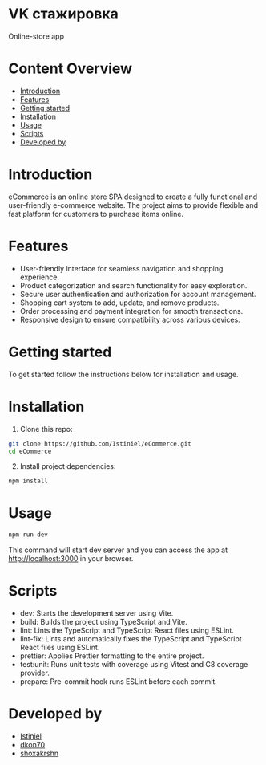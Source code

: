 # VK стажировка

Online-store app

# Content Overview

- [Introduction](#introduction)
- [Features](#features)
- [Getting started](#getting-started)
- [Installation](#installation)
- [Usage](#usage)
- [Scripts](#scripts)
- [Developed by](#developed-by)

# <a name="introduction"></a> Introduction

eCommerce is an online store SPA designed to create a fully functional and user-friendly e-commerce website. The project aims to provide flexible and fast platform for customers to purchase items online.

# <a name="features"></a> Features

- User-friendly interface for seamless navigation and shopping experience.
- Product categorization and search functionality for easy exploration.
- Secure user authentication and authorization for account management.
- Shopping cart system to add, update, and remove products.
- Order processing and payment integration for smooth transactions.
- Responsive design to ensure compatibility across various devices.

# <a name="getting-started"></a> Getting started

To get started follow the instructions below for installation and usage.

# <a name="installation"></a> Installation

1. Clone this repo:

```bash
git clone https://github.com/Istiniel/eCommerce.git
cd eCommerce
```

2. Install project dependencies:

```bash
npm install
```

# <a name="usage"></a> Usage

```bash
npm run dev
```

This command will start dev server and you can access the app at [http://localhost:3000](http://localhost:3000) in your browser.

# <a name="scripts"></a> Scripts

- dev: Starts the development server using Vite.
- build: Builds the project using TypeScript and Vite.
- lint: Lints the TypeScript and TypeScript React files using ESLint.
- lint-fix: Lints and automatically fixes the TypeScript and TypeScript React files using ESLint.
- prettier: Applies Prettier formatting to the entire project.
- test:unit: Runs unit tests with coverage using Vitest and C8 coverage provider.
- prepare: Pre-commit hook runs ESLint before each commit.

# <a name="developed-by"></a> Developed by

- [Istiniel](https://github.com/Istiniel)
- [dkon70](https://github.com/dkon70)
- [shoxakrshn](https://github.com/shoxakrshn)
